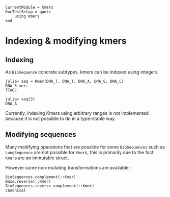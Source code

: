 ```@meta
CurrentModule = Kmers
DocTestSetup = quote
    using Kmers
end
```

# Indexing & modifying kmers

## Indexing

As `BioSequence` concrete subtypes, kmers can be indexed using integers

```jldoctest
julia> seq = Kmer(DNA_T, DNA_T, DNA_A, DNA_G, DNA_C)
DNA 5-mer:
TTAGC

julia> seq[3]
DNA_A
```

Currently, indexing Kmers using arbitrary ranges is not implemented because it
is not possible to do in a type-stable way.

## Modifying sequences

Many modifying operations that are possible for some `BioSequences` such as
`LongSequence` are not possible for `Kmer`s, this is primarily due to the fact
`Kmer`s are an immutable struct.

However some non-mutating transformations are available:

```@docs
BioSequences.complement(::Kmer)
Base.reverse(::Kmer)
BioSequences.reverse_complement(::Kmer)
canonical
```